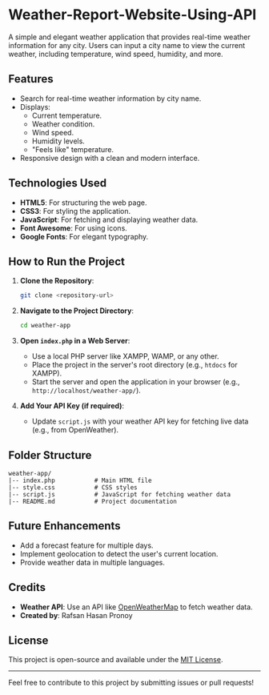 # Weather-Report-Website-Using-API

A simple and elegant weather application that provides real-time weather information for any city. Users can input a city name to view the current weather, including temperature, wind speed, humidity, and more.

## Features

- Search for real-time weather information by city name.
- Displays:
  - Current temperature.
  - Weather condition.
  - Wind speed.
  - Humidity levels.
  - "Feels like" temperature.
- Responsive design with a clean and modern interface.

## Technologies Used

- **HTML5**: For structuring the web page.
- **CSS3**: For styling the application.
- **JavaScript**: For fetching and displaying weather data.
- **Font Awesome**: For using icons.
- **Google Fonts**: For elegant typography.

## How to Run the Project

1. **Clone the Repository**:
   ```bash
   git clone <repository-url>
   ```

2. **Navigate to the Project Directory**:
   ```bash
   cd weather-app
   ```

3. **Open `index.php` in a Web Server**:
   - Use a local PHP server like XAMPP, WAMP, or any other.
   - Place the project in the server's root directory (e.g., `htdocs` for XAMPP).
   - Start the server and open the application in your browser (e.g., `http://localhost/weather-app/`).

4. **Add Your API Key (if required)**:
   - Update `script.js` with your weather API key for fetching live data (e.g., from OpenWeather).

## Folder Structure

```
weather-app/
|-- index.php           # Main HTML file
|-- style.css           # CSS styles
|-- script.js           # JavaScript for fetching weather data
|-- README.md           # Project documentation
```

## Future Enhancements

- Add a forecast feature for multiple days.
- Implement geolocation to detect the user's current location.
- Provide weather data in multiple languages.

## Credits

- **Weather API**: Use an API like [OpenWeatherMap](https://openweathermap.org/) to fetch weather data.
- **Created by**: Rafsan Hasan Pronoy

## License

This project is open-source and available under the [MIT License](LICENSE).

---

Feel free to contribute to this project by submitting issues or pull requests!

